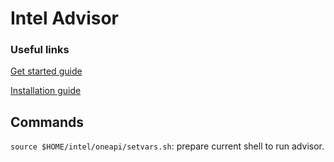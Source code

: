 # Intel Advisor

### Useful links

[Get started guide](https://www.intel.com/content/www/us/en/develop/documentation/get-started-with-advisor/top/before-you-begin.html)

[Installation guide](https://www.intel.com/content/www/us/en/develop/documentation/installation-guide-for-intel-oneapi-toolkits-linux/top/installation/install-using-package-managers/apt.htmlà)


## Commands

`source $HOME/intel/oneapi/setvars.sh`: prepare current shell to run advisor.
